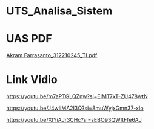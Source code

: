 # UTS_Analisa_Sistem

# UAS PDF
[Akram Farrasanto_312210245_TI.pdf](https://github.com/Akramfarrasanto/UTS_Analisa_Sistem/files/15332136/Akram.Farrasanto_312210245_TI.pdf)

# Link Vidio
https://youtu.be/m7aPTGLQZnw?si=EIMT7xT-ZU478wtN

https://youtu.be/J4wIiMA2I3Q?si=8muWyjxGmn37-xIo

https://youtu.be/XIYiAJr3CHc?si=sEBO93QWItFfe6AJ
